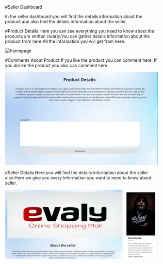 #Seller Dashboard

In the seller dashboard you will find the details information about the product and also find the details information about the seller.

#Product Details 
Here you can see everything you need to know about the products are written clearly.You can gather details information about the product from here.All the information you will get from here.

![homepage](img/productdetail.png)


#Comments About Product
If you like the product you can comment here. If you dislike the product you also can comment here.

![productcomment](img/productComment.png)

#Seller Details
Here you will find the details information about the seller also.Here we give you every information you want to need to know about seller.

![sellerdetails](img/sellerdetails.png)







